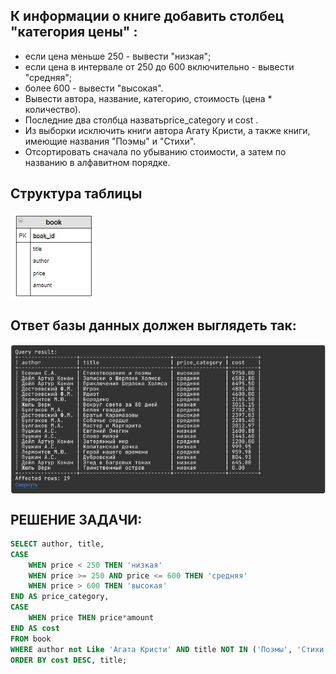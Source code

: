 ## К информации о книге добавить столбец "категория цены" : 

* если цена меньше 250 - вывести  "низкая";
* если цена в интервале от 250 до 600 включительно - вывести "средняя";
* более 600 - вывести "высокая".
* Вывести автора, название, категорию, стоимость (цена * количество).
* Последние два столбца назватьprice_category и cost . 
* Из выборки исключить книги автора Агату Кристи, а также книги, имеющие названия "Поэмы" и "Стихи".
* Отсортировать сначала по убыванию стоимости, а затем по названию в алфавитном порядке.

## Структура таблицы

<img align="center" alt="sumit" src="https://github.com/kolesnikovvitaliy/SQL_trainer_advanced/blob/main/1_Основы_SQL_расширенные_возможности/1_1_Простая_выборка_Склад/1_1_6_Категория_цены/img/cx_5_1.jpg">

## Ответ базы данных должен выглядеть так:

<img align="center" alt="sumit" src="https://github.com/kolesnikovvitaliy/SQL_trainer_advanced/blob/main/1_Основы_SQL_расширенные_возможности/1_1_Простая_выборка_Склад/1_1_6_Категория_цены/img/res.png">

## РЕШЕНИЕ ЗАДАЧИ:

```SQL
SELECT author, title,
CASE
    WHEN price < 250 THEN 'низкая'
    WHEN price >= 250 AND price <= 600 THEN 'средняя'
    WHEN price > 600 THEN 'высокая' 
END AS price_category,
CASE 
    WHEN price THEN price*amount
END AS cost
FROM book
WHERE author not Like 'Агата Кристи' AND title NOT IN ('Поэмы', 'Стихи')
ORDER BY cost DESC, title;
 ```
